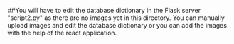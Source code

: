 ##You will have to edit the database dictionary in the Flask server "script2.py" as there are no images yet in this directory. You can manually upload images and edit the database dictionary or you can add the images with the help of the react application.
